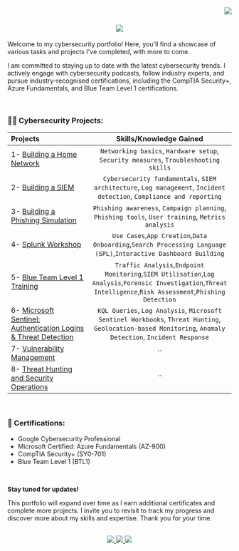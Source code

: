 <img align="right" src="https://visitor-badge.laobi.icu/badge?page_id=stevencampbell368.stevencampbell368" />

<h1 align="center">
    <img src="https://readme-typing-svg.herokuapp.com/?font=Righteous&size=35&center=true&vCenter=true&width=500&height=70&duration=4000&lines=Hi+There!+👋🏾;+I'm+Steven!;" />
</h1>

Welcome to my cybersecurity portfolio! Here, you'll find a showcase of various tasks and projects I've completed, with more to come.

I am committed to staying up to date with the latest cybersecurity trends. I actively engage with cybersecurity podcasts, follow industry experts, and pursue industry-recognised certifications, including the CompTIA Security+, Azure Fundamentals, and Blue Team Level 1 certifications.


<br />

###  👨‍💻 Cybersecurity Projects:
| Projects | Skills/Knowledge Gained | 
| :--- |:---:|
| 1- [Building a Home Network](https://github.com/stevencampbell368/BuildingHomeNetwork) | `Networking basics`, `Hardware setup`, `Security measures`, `Troubleshooting skills` |
| 2- [Building a SIEM](https://github.com/stevencampbell368/BuildingaSIEM) | `Cybersecurity fundamentals`,  `SIEM architecture`, `Log management`, `Incident detection`, `Compliance and reporting`| 
| 3- [Building a Phishing Simulation](https://github.com/stevencampbell368/GoPhish-Phishing-Simulation) | `Phishing awareness`, `Campaign planning`, `Phishing tools`, `User training`, `Metrics analysis` | 
| 4- [Splunk Workshop](https://github.com/stevencampbell368/Splunk4Rookies)| `Use Cases`,`App Creation`,`Data Onboarding`,`Search Processing Language (SPL)`,`Interactive Dashboard Building`|
| 5- [Blue Team Level 1 Training](https://github.com/stevencampbell368/BlueTeamLevel1Certificate-)| `Traffic Analysis`,`Endpoint Monitoring`,`SIEM Utilisation`,`Log Analysis`,`Forensic Investigation`,`Threat Intelligence`,`Risk Assessment`,`Phishing Detection`|
| 6- [Microsoft Sentinel: Authentication Logins & Threat Detection](https://github.com/stevencampbell368/Microsoft-Sentinel)| `KQL Queries`, `Log Analysis`, `Microsoft Sentinel Workbooks`, `Threat Hunting`, `Geolocation-based Monitoring`, `Anomaly Detection`, `Incident Response`|
| 7- [Vulnerability Management](https://github.com/stevencampbell368/Vulnerability-Management-Projects)| ``|
| 8- [Threat Hunting and Security Operations](https://github.com/stevencampbell368/-Threat-Hunting-and-Security-Operations)| ``|

<br />

###   📜 Certifications:

- Google Cybersecurity Professional 
- Microsoft Certified: Azure Fundamentals (AZ-900)                                                                                                  
- CompTIA Security+ (SY0-701) 
- Blue Team Level 1 (BTL1) 

<br />


**Stay tuned for updates!**

This portfolio will expand over time as I earn additional certificates and complete more projects. I invite you to revisit to track my progress and discover more about my skills and expertise. Thank you for your time. 

<br />

 </div>
 
<div align="center"> 
  <a href="mailto:stevencampbell368@live.co.uk">
    <img src="https://img.shields.io/badge/Email-333333?style=for-the-badge&logo=gmail&logoColor=red" />
  </a>
  <a href="http://www.linkedin.com/in/steven-campbell-862258147" target="_blank">
    <img src="https://img.shields.io/badge/LinkedIn-0077B5?style=for-the-badge&logo=linkedin&logoColor=white" target="_blank" />
 </a>
  <a href="https://www.credly.com/users/steven-campbell.91d327e5" target="_blank">
     <img src="https://img.shields.io/badge/Credly-FF6B00?style=for-the-badge&logo=todoist&logoColor=white" target="_blank" /> 
  </a>
</div>


